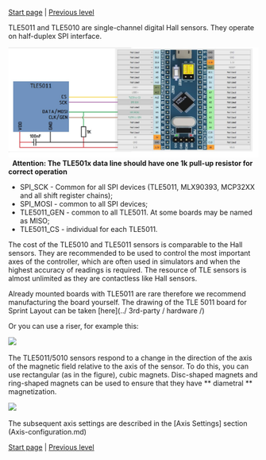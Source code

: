 


[Start page](../README.md) | [Previous level](Axes-connection.md)

TLE5011 and TLE5010 are single-channel digital Hall sensors. They operate on half-duplex SPI interface.

![](../images/A1.1.jpg)
 
**Attention: The TLE501x data line should have one 1k pull-up resistor for correct operation**

* SPI_SCK - Common for all SPI devices (TLE5011, MLX90393, MCP32XX and all shift register chains);
* SPI_MOSI - common to all SPI devices;
* TLE5011_GEN - common to all TLE5011. At some boards may be named as MISO;
* TLE5011_CS - individual for each TLE5011.

The cost of the TLE5010 and TLE5011 sensors is comparable to the Hall sensors. They are recommended to be used to control the most important axes of the controller, which are often used in simulators and when the highest accuracy of readings is required. The resource of TLE sensors is almost unlimited as they are contactless like Hall sensors.

Already mounted boards with TLE5011 are rare therefore we recommend manufacturing the board yourself. The drawing of the TLE 5011 board for Sprint Layout can be taken [here](../ 3rd-party / hardware /)

Or you can use a riser, for example this:

![](../images/SO-8.jpg)

The TLE5011/5010 sensors respond to a change in the direction of the axis of the magnetic field relative to the axis of the sensor. To do this, you can use rectangular (as in the figure), cubic magnets. Disc-shaped magnets and ring-shaped magnets can be used to ensure that they have ** diametral ** magnetization.

![](../images/A1.1.1.jpg)

The subsequent axis settings are described in the [Axis Settings] section (Axis-configuration.md)


[Start page](../README.md) | [Previous level](Axes-connection.md)


